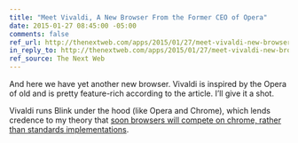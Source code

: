 ```yaml
---
title: "Meet Vivaldi, A New Browser From the Former CEO of Opera"
date: 2015-01-27 08:45:00 -05:00
comments: false
ref_url: http://thenextweb.com/apps/2015/01/27/meet-vivaldi-new-browser-former-ceo-opera/
in_reply_to: http://thenextweb.com/apps/2015/01/27/meet-vivaldi-new-browser-former-ceo-opera/
ref_source: The Next Web
---
```


And here we have yet another new browser. Vivaldi is inspired by the Opera of old and is pretty feature-rich according to the article. I’ll give it a shot.

Vivaldi runs Blink under the hood (like Opera and Chrome), which lends credence to my theory that [soon browsers will compete on chrome, rather than standards implementations](/notebook/competing-on-chrome/).